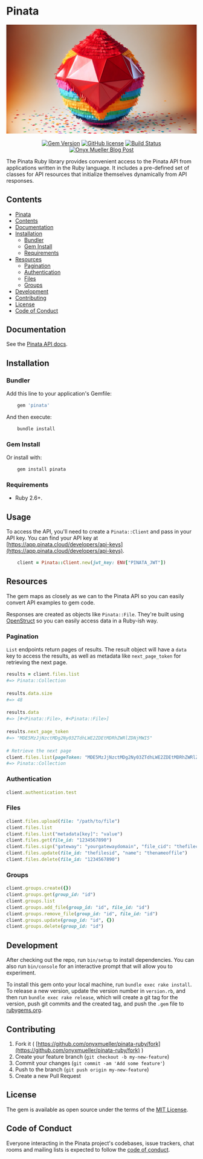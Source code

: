 # Pinata

![header](assets/images/pinata_for_ruby.png)<br>

<p align="center">
  <a href="https://badge.fury.io/rb/pinata"><img alt="Gem Version" src="https://badge.fury.io/rb/pinata.svg"/></a>
  <a href="https://github.com/onyxmueller/pinata-ruby/blob/main/LICENSE.txt"><img alt="GitHub license" src="https://img.shields.io/badge/license-MIT-blue.svg"/></a>
  <a href="https://github.com/onyxmueller/pinata-ruby/actions/workflows/build.yml"><img alt="Build Status" src="https://github.com/onyxmueller/pinata-ruby/actions/workflows/build.yml/badge.svg"/></a> <br>
  <a href="https://onyxmueller.net/2024/11/19/introducing-the-pinata-ruby-library/"><img alt="Onyx Mueller Blog Post" src="https://img.shields.io/badge/Onyx_Mueller-Blog_Post-blue?color=%23F8D548&link=https%3A%2F%2Fonyxmueller.net%2F2024%2F12%2F16%2Fintroducing-the-pinata-ruby-library%2F"/></a>
</p>

The Pinata Ruby library provides convenient access to the Pinata API from applications written in the Ruby language. It includes a pre-defined set of classes for API resources that initialize themselves dynamically from API responses.

## Contents

- [Pinata](#pinata)
- [Contents](#contents)
- [Documentation](#documentation)
- [Installation](#installation)
  - [Bundler](#bundler)
  - [Gem Install](#gem-install)
  - [Requirements](#requirements)
- [Resources](#resources)
  - [Pagination](#pagination)
  - [Authentication](#authentication)
  - [Files](#files)
  - [Groups](#groups)
- [Development](#development)
- [Contributing](#contributing)
- [License](#license)
- [Code of Conduct](#code-of-conduct)

## Documentation

See the [Pinata API docs](https://docs.pinata.cloud/api-reference).

## Installation

### Bundler

Add this line to your application's Gemfile:

```sh
    gem 'pinata'
```

And then execute:

```sh
    bundle install
```

### Gem Install

Or install with:

```sh
    gem install pinata
```

### Requirements

- Ruby 2.6+.

## Usage

To access the API, you'll need to create a `Pinata::Client` and pass in your API key. You can find your API key at [https://app.pinata.cloud/developers/api-keys](https://app.pinata.cloud/developers/api-keys).

```ruby
    client = Pinata::Client.new(jwt_key: ENV["PINATA_JWT"])
```

## Resources

The gem maps as closely as we can to the Pinata API so you can easily convert API examples to gem code.

Responses are created as objects like `Pinata::File`. They're built using [OpenStruct](https://github.com/ruby/ostruct) so you can easily access data in a Ruby-ish way.

### Pagination

 `List` endpoints return pages of results. The result object will have a `data` key to access the results, as well as metadata like `next_page_token` for retrieving the next page.

```ruby
results = client.files.list
#=> Pinata::Collection

results.data.size
#=> 48

results.data
#=> [#<Pinata::File>, #<Pinata::File>]

results.next_page_token
#=> "MDE5MzJjNzctMDg2Ny03ZTdhLWE2ZDEtMDRhZWRlZDNjMWI5"

# Retrieve the next page
client.files.list(pageToken: "MDE5MzJjNzctMDg2Ny03ZTdhLWE2ZDEtMDRhZWRlZDNjMWI5")
#=> Pinata::Collection
```

### Authentication

```ruby
client.authentication.test
```

### Files

```ruby
client.files.upload(file: "/path/to/file")
client.files.list
client.files.list("metadata[key]": "value")
client.files.get(file_id: "1234567890")
client.files.sign("gateway": "yourgatewaydomain", "file_cid": "thefilecid", "expires": 500000)
client.files.update(file_id: "thefilesid", "name": "thenameoffile")
client.files.delete(file_id: "1234567890")
```

### Groups

```ruby
client.groups.create({})
client.groups.get(group_id: "id")
client.groups.list
client.groups.add_file(group_id: "id", file_id: "id")
client.groups.remove_file(group_id: "id", file_id: "id")
client.groups.update(group_id: "id", {})
client.groups.delete(group_id: "id")
```

## Development

After checking out the repo, run `bin/setup` to install dependencies. You can also run `bin/console` for an interactive prompt that will allow you to experiment.

To install this gem onto your local machine, run `bundle exec rake install`. To release a new version, update the version number in `version.rb`, and then run `bundle exec rake release`, which will create a git tag for the version, push git commits and the created tag, and push the `.gem` file to [rubygems.org](https://rubygems.org).

## Contributing

1. Fork it ( [https://github.com/onyxmueller/pinata-ruby/fork](https://github.com/onyxmueller/pinata-ruby/fork) )
2. Create your feature branch (`git checkout -b my-new-feature`)
3. Commit your changes (`git commit -am 'Add some feature'`)
4. Push to the branch (`git push origin my-new-feature`)
5. Create a new Pull Request

## License

The gem is available as open source under the terms of the [MIT License](https://opensource.org/licenses/MIT).

## Code of Conduct

Everyone interacting in the Pinata project's codebases, issue trackers, chat rooms and mailing lists is expected to follow the [code of conduct](https://github.com/onyxmueller/pinata-ruby/blob/main/CODE_OF_CONDUCT.md).
